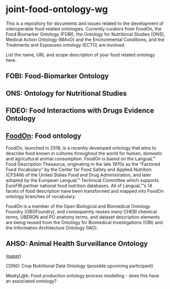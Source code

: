 # joint-food-ontology-wg
This is a repository for documents and issues related to the development of interoperable food related ontologies.  Currently curators from FoodOn, the Food Biomarker Ontology (FOBI), the Ontology for Nutritional Studies (ONS), Medical Action Ontology (MAxO) and the Environmental Conditions, and the Treatments and Exposures ontology (ECTO) are involved.

List the name, URL and scope description of your food related ontology here. 

## FOBI: Food-Biomarker Ontology

## ONS: Ontology for Nutritional Studies

## FIDEO: Food Interactions with Drugs Evidence Ontology

## [FoodOn](https://foodon.org): Food ontology
FoodOn, launched in 2018, is a recently developed ontology that aims to describe food known in cultures throughout the world for human, domestic and agricultural animal consumption. FoodOn is based on the LanguaL™ Food Description Thesaurus, originating in the late 1970s as the “Factored Food Vocabulary” by the Center for Food Safety and Applied Nutrition (CFSAN) of the United States Food and Drug Administration, and later adopted by the European LanguaL™ Technical Committee which supports EuroFIR partner national food nutrition databases. All of LanguaL™’s 14 facets of food description have been transformed and mapped into FoodOn ontology branches of vocabulary.

FoodOn is a member of the Open Biological and Biomedical Ontology Foundry (OBOFoundry), and consequently reuses many CHEBI chemical terms, UBERON and PO anatomy terms, and dataset description elements are being reused from the Ontology for Biomedical Investigations (OBI) and the Information Architecture Ontology (IAO).

## AHSO: Animal Health Surveillance Ontology 
(<a href="https://www.researchgate.net/project/AHSO-Animal-Health-Surveillance-Ontology">paper</a>)
 
CDNO: Crop Nutritional Data Ontology (possible upcoming participant)
 
MeatyL@b: Food production ontology process modelling - does this have an associated ontology?
